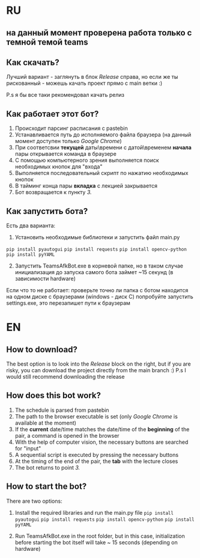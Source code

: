 # RU

## на данный момент проверена работа только с темной темой teams

## Как скачать?
Лучший вариант - заглянуть в блок *Release* справа, но если же ты рискованный - можешь качать проект прямо с main ветки :) 

P.s я бы все таки рекомендовал качать релиз
## Как работает этот бот?

 1. Происходит парсинг расписания с pastebin
 2. Устанавливается путь до исполняемого файла браузера (на данный момент доступен только *Google Chrome*)
 3. При соответсвии **текущей** даты\времени с датой\временем **начала** пары открывается команда в браузере
 4. С помощью компьютерного зрения выполняется поиск необходимых кнопок для "входа"
 5. Выполняется последовательный скрипт по нажатию необходимых кнопок
 6. В тайминг конца пары **вкладка** с лекцией закрывается
 7. Бот возвращается к пункту *3.*

## Как запустить бота?
Есть два варианта:

 1. Установить необходимые библиотеки и запустить файл main.py
 

`pip install pyautogui`
`pip install requests`
`pip install opencv-python`
`pip install pyYAML`

 2. Запустить TeamsAfkBot.exe в корневой папке, но в таком случае инициализация до запуска самого бота займет ~15 секунд (в зависимости hardware)

Если что то не работает:
 проверьте точно ли папка с ботом находится на одном диске с браузерами (windows - диск C)
 попробуйте запустить settings.exe, это перезапишет пути к браузерам

# EN

## How to download?
The best option is to look into the *Release* block on the right, but if you are risky, you can download the project directly from the main branch :)
P.s I would still recommend downloading the release
## How does this bot work?

1. The schedule is parsed from pastebin
2. The path to the browser executable is set (only *Google Chrome* is available at the moment)
3. If the **current** date/time matches the date/time of the **beginning** of the pair, a command is opened in the browser
4. With the help of computer vision, the necessary buttons are searched for "input"
5. A sequential script is executed by pressing the necessary buttons
6. At the timing of the end of the pair, the **tab** with the lecture closes
7. The bot returns to point *3.*

## How to start the bot?
There are two options:

1. Install the required libraries and run the main.py file 
`pip install pyautogui`
`pip install requests`
`pip install opencv-python`
`pip install pyYAML`

3. Run TeamsAfkBot.exe in the root folder, but in this case, initialization before starting the bot itself will take ~ 15 seconds (depending on hardware)

